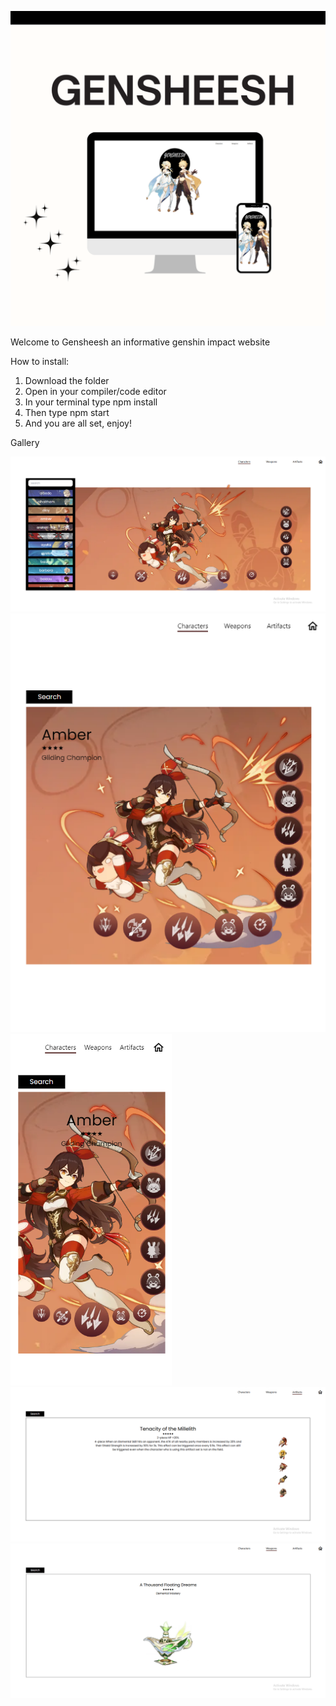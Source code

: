 ![frontpage](images/b1.png)

Welcome to Gensheesh an informative genshin impact website

How to install:

1. Download the folder
2. Open in your compiler/code editor
3. In your terminal type npm install
4. Then type npm start 
5. And you are all set, enjoy!

Gallery

![frontpage](images/p1.png)
![frontpage](images/p2.png)
![frontpage](images/p3.png)
![frontpage](images/p4.png)
![frontpage](images/p5.png)

